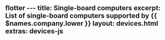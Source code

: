 flotter ---
title: Single-board computers
excerpt: List of single-board computers supported by {{ $names.company.lower }}
layout: devices.html
extras: devices-js
---
